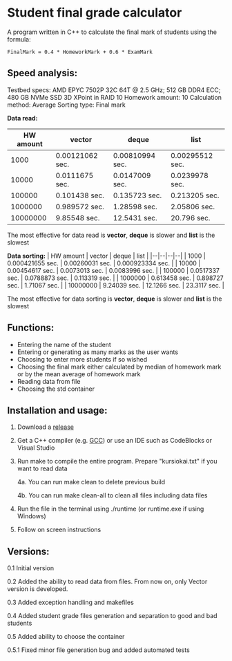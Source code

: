 # Student final grade calculator

A program written in C++ to calculate the final mark of students using the formula:

    FinalMark = 0.4 * HomeworkMark + 0.6 * ExamMark

## Speed analysis:

Testbed specs:  AMD EPYC 7502P 32C 64T @ 2.5 GHz; 512 GB DDR4 ECC; 480 GB NVMe SSD 3D XPoint in RAID 10
Homework amount: 10
Calculation method: Average
Sorting type: Final mark

**Data read:**

| HW amount | vector | deque | list |
|--|--|--|--|
| 1000 | 0.00121062 sec. | 0.00810994 sec. | 0.00295512 sec. |
| 10000 | 0.0111675 sec. | 0.0147009 sec. | 0.0239978 sec. |
| 100000 | 0.101438 sec.  | 0.135723 sec. | 0.213205 sec. |
| 1000000 | 0.989572 sec. |1.28598 sec. | 2.05806 sec. |
| 10000000 | 9.85548 sec. | 12.5431 sec. | 20.796 sec. |

The most effective for data read is **vector**, **deque** is slower and **list** is the slowest

**Data sorting:**
| HW amount | vector | deque | list |
|--|--|--|--|
| 1000 | 0.000421655 sec. | 0.00260031 sec. | 0.000923334 sec. |
| 10000 | 0.00454617 sec. | 0.0073013 sec. | 0.0083996 sec. |
| 100000 | 0.0517337 sec.  | 0.0788873 sec. | 0.113319 sec. |
| 1000000 | 0.613458 sec. | 0.898727 sec. | 1.71067 sec. |
| 10000000 | 9.24039 sec. | 12.1266 sec. | 23.3117 sec. |

The most effective for data sorting is **vector**, **deque** is slower and **list** is the slowest

## Functions:

 - Entering the name of the student
 - Entering or generating as many marks as the user wants
 - Choosing to enter more students if so wished
 - Choosing the final mark either calculated by median of homework mark or by the mean average of homework mark
 - Reading data from file
 - Choosing the std container

## Installation and usage:

 1. Download a [release](https://github.com/hmv47/GradeCalculator/releases)
 2. Get a C++ compiler (e.g. [GCC](https://gcc.gnu.org/)) or use an IDE such as CodeBlocks or Visual Studio
 3. Run make to compile the entire program. Prepare "kursiokai.txt" if you want to read data
 
    4a. You can run make clean to delete previous build
    
    4b. You can run make clean-all to clean all files including data files
    
 5. Run the file in the terminal using ./runtime (or runtime.exe if using Windows)
 6. Follow on screen instructions

## Versions:

 0.1 Initial version
 
 0.2 Added the ability to read data from files. From now on, only Vector version is developed.
 
 0.3 Added exception handling and makefiles
 
 0.4 Added student grade files generation and separation to good and bad students
 
 0.5 Added ability to choose the container
 
 0.5.1 Fixed minor file generation bug and added automated tests
